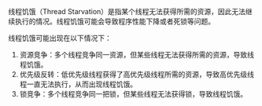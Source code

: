 线程饥饿（Thread Starvation）是指某个线程无法获得所需的资源，因此无法继续执行的情况。线程饥饿可能会导致程序性能下降或者死锁等问题。



线程饥饿可能出现在以下情况下：

1. 资源竞争：多个线程竞争同一资源，但某些线程无法获得所需的资源，导致线程饥饿。
2. 优先级反转：低优先级线程获得了高优先级线程所需的资源，导致高优先级线程一直无法执行，从而出现线程饥饿。
3. 锁竞争：多个线程竞争同一把锁，但某些线程无法获得锁，导致线程饥饿。